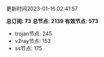 更新时间2023-01-16 02:41:57

**总订阅: 73**
**总节点: 2139**
**有效节点: 573**
- trojan节点: 245
- v2ray节点: 153
- ss节点: 175
